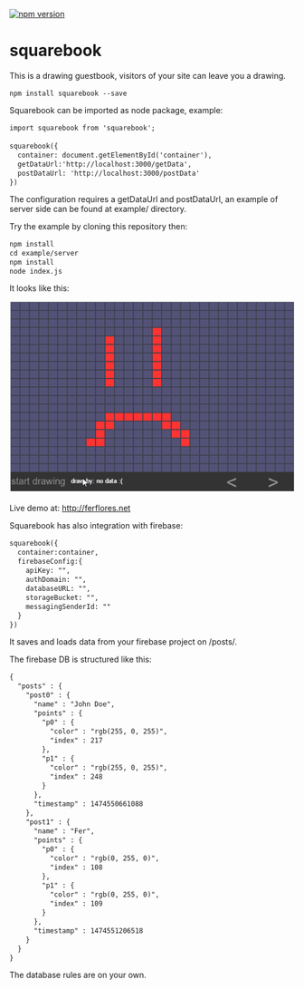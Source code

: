 [![npm version](https://img.shields.io/npm/v/squarebook.svg?style=flat-square)](https://www.npmjs.com/package/squarebook)

# squarebook

This is a drawing guestbook, visitors of your site can leave you a drawing.

```
npm install squarebook --save
```

Squarebook can be imported as node package, example:

```
import squarebook from 'squarebook';

squarebook({
  container: document.getElementById('container'),
  getDataUrl:'http://localhost:3000/getData',
  postDataUrl: 'http://localhost:3000/postData'
})

```

The configuration requires a getDataUrl and postDataUrl, an example of server side can be found at example/ directory.

Try the example by cloning this repository then:

```
npm install
cd example/server
npm install
node index.js
```

It looks like this:

![preview image](doc/preview.gif)

Live demo at: http://ferflores.net

Squarebook has also integration with firebase:

```
squarebook({
  container:container,
  firebaseConfig:{
    apiKey: "",
    authDomain: "",
    databaseURL: "",
    storageBucket: "",
    messagingSenderId: ""
  }
})
```
It saves and loads data from your firebase project on /posts/.

The firebase DB is structured like this:

```
{
  "posts" : {
    "post0" : {
      "name" : "John Doe",
      "points" : {
        "p0" : {
          "color" : "rgb(255, 0, 255)",
          "index" : 217
        },
        "p1" : {
          "color" : "rgb(255, 0, 255)",
          "index" : 248
        }
      },
      "timestamp" : 1474550661088
    },
    "post1" : {
      "name" : "Fer",
      "points" : {
        "p0" : {
          "color" : "rgb(0, 255, 0)",
          "index" : 108
        },
        "p1" : {
          "color" : "rgb(0, 255, 0)",
          "index" : 109
        }
      },
      "timestamp" : 1474551206518
    }
  }
}
```

The database rules are on your own.
